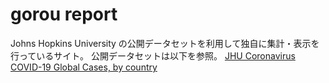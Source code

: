 # gorou report
Johns Hopkins University の公開データセットを利用して独自に集計・表示を行っているサイト。
公開データセットは以下を参照。
[JHU Coronavirus COVID-19 Global Cases, by country](https://console.cloud.google.com/marketplace/details/johnshopkins/covid19_jhu_global_cases)

